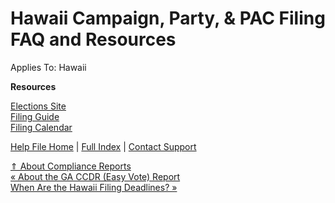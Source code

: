  Hawaii Campaign, Party, & PAC Filing FAQ and Resources
==========

Applies To: Hawaii

**Resources**

[Elections Site](https://elections.hawaii.gov/)   
[Filing Guide](https://ags.hawaii.gov/campaign/cc/cc-guidance/)   
[Filing Calendar](https://ags.hawaii.gov/campaign/cc/cc-reporting-schedules/)

[Help File Home](/help/) | [Full Index](/Help-File-Directory/) | [Contact Support](mailto:support@ISPolitical.com)

[⇑ About Compliance Reports](/About-Compliance-Reports)  
[« About the GA CCDR (Easy Vote) Report](/About-the-GA-CCDR-Easy-Vote-Report)  
[When Are the Hawaii Filing Deadlines? »](/When-Are-the-Hawaii-Filing-Deadlines)